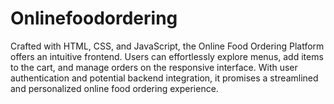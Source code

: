 # Onlinefoodordering
 Crafted with HTML, CSS, and JavaScript, the Online Food Ordering Platform offers an intuitive frontend. Users can effortlessly explore menus, add items to the cart, and manage orders on the responsive interface. With user authentication and potential backend integration, it promises a streamlined and personalized online food ordering experience.

